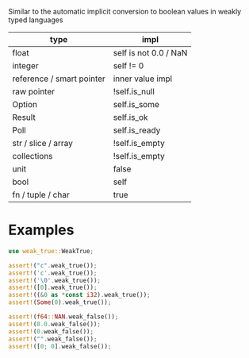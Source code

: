 Similar to the automatic implicit conversion to boolean values
in weakly typed languages

| type                          | impl                  |
| ---                           | ---                   |
| float                         | self is not 0.0 / NaN |
| integer                       | self != 0             |
| reference / smart pointer     | inner value impl      |
| raw pointer                   | !self.is\_null        |
| Option                        | self.is\_some         |
| Result                        | self.is\_ok           |
| Poll                          | self.is\_ready        |
| str / slice / array           | !self.is\_empty       |
| collections                   | !self.is\_empty       |
| unit                          | false                 |
| bool                          | self                  |
| fn / tuple / char             | true                  |

# Examples
```rust
use weak_true::WeakTrue;

assert!("c".weak_true());
assert!('c'.weak_true());
assert!('\0'.weak_true());
assert!([0].weak_true());
assert!((&0 as *const i32).weak_true());
assert!(Some(0).weak_true());

assert!(f64::NAN.weak_false());
assert!(0.0.weak_false());
assert!(0.weak_false());
assert!("".weak_false());
assert!([0; 0].weak_false());
```
